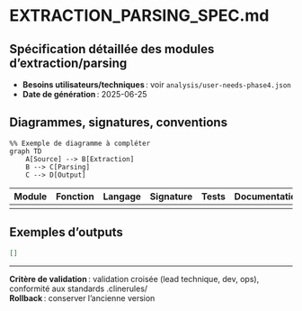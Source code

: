 # EXTRACTION_PARSING_SPEC.md

## Spécification détaillée des modules d’extraction/parsing

- **Besoins utilisateurs/techniques** : voir `analysis/user-needs-phase4.json`
- **Date de génération** : 2025-06-25

## Diagrammes, signatures, conventions

```mermaid
%% Exemple de diagramme à compléter
graph TD
    A[Source] --> B[Extraction]
    B --> C[Parsing]
    C --> D[Output]
```

| Module | Fonction | Langage | Signature | Tests | Documentation |
|--------|----------|---------|-----------|-------|---------------|
|        |          |         |           |       |               |

## Exemples d’outputs

```json
[]
```

---

**Critère de validation** : validation croisée (lead technique, dev, ops), conformité aux standards .clinerules/  
**Rollback** : conserver l’ancienne version
